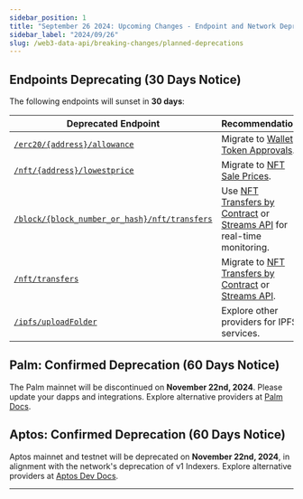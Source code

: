 ```yaml
---
sidebar_position: 1
title: "September 26 2024: Upcoming Changes - Endpoint and Network Deprecations"
sidebar_label: "2024/09/26"
slug: /web3-data-api/breaking-changes/planned-deprecations
---
```


## Endpoints Deprecating (30 Days Notice)

The following endpoints will sunset in **30 days**:

| Deprecated Endpoint                                                                                      | Recommendation                                                                                                                                        |
| -------------------------------------------------------------------------------------------------------- | ----------------------------------------------------------------------------------------------------------------------------------------------------- |
| [`/erc20/{address}/allowance`](/web3-data-api/evm/reference/get-token-allowance)                         | Migrate to [Wallet Token Approvals](/web3-data-api/evm/reference/wallet-api/get-wallet-token-approvals).                                              |
| [`/nft/{address}/lowestprice`](/web3-data-api/evm/reference/price/get-nft-lowest-price)                  | Migrate to [NFT Sale Prices](/web3-data-api/evm/reference/price/get-nft-contract-sale-prices).                                                        |
| [`/block/{block_number_or_hash}/nft/transfers`](/web3-data-api/evm/reference/get-nft-transfers-by-block) | Use [NFT Transfers by Contract](/web3-data-api/evm/reference/get-nft-contract-transfers) or [Streams API](/streams-api/evm) for real-time monitoring. |
| [`/nft/transfers`](/web3-data-api/evm/reference/get-nft-transfers-from-to-block)                         | Migrate to [NFT Transfers by Contract](/web3-data-api/evm/reference/get-nft-contract-transfers) or [Streams API](/streams-api/evm).                   |
| [`/ipfs/uploadFolder`](https://deep-index.moralis.io/api-docs-2.2/#/IPFS/uploadFolder)                   | Explore other providers for IPFS services.                                                                                                            |

## Palm: Confirmed Deprecation (60 Days Notice)

The Palm mainnet will be discontinued on **November 22nd, 2024**. Please update your dapps and integrations. Explore alternative providers at [Palm Docs](https://docs.palm.io/howto/use-supported-tools/tools).

## Aptos: Confirmed Deprecation (60 Days Notice)

Aptos mainnet and testnet will be deprecated on **November 22nd, 2024**, in alignment with the network's deprecation of v1 Indexers. Explore alternative providers at [Aptos Dev Docs](https://aptos.dev/en/build/apis).

---
